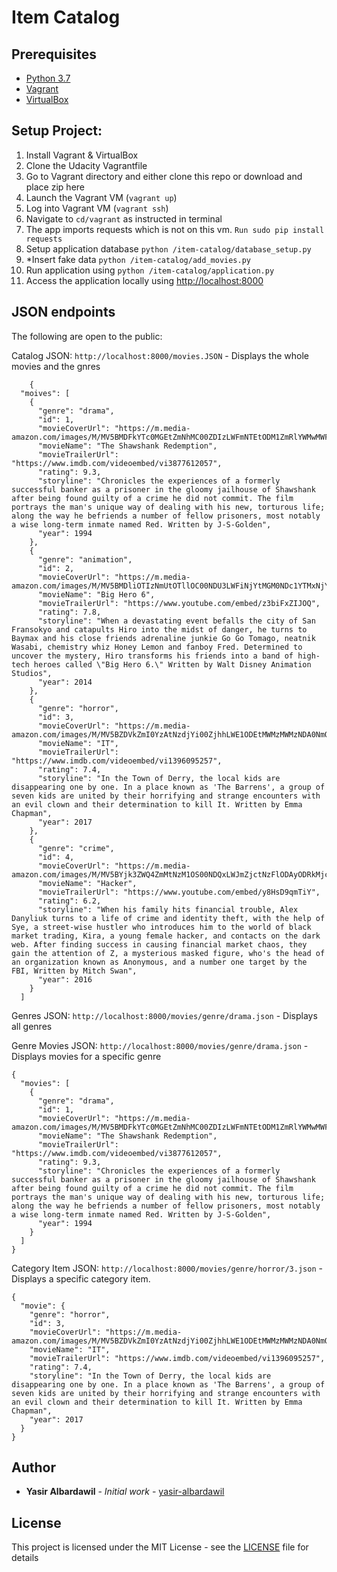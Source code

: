 
# Item Catalog

## Prerequisites
* [Python 3.7](https://www.python.org/)
* [Vagrant](https://www.vagrantup.com/)
* [VirtualBox](https://www.virtualbox.org/)

## Setup Project:
1.  Install Vagrant & VirtualBox
2.  Clone the Udacity Vagrantfile
3.  Go to Vagrant directory and either clone this repo or download and place zip here
4.  Launch the Vagrant VM (`vagrant up`)
5.  Log into Vagrant VM (`vagrant ssh`)
6.  Navigate to  `cd/vagrant`  as instructed in terminal
7.  The app imports requests which is not on this vm. `Run sudo pip install requests`
8.  Setup application database  `python /item-catalog/database_setup.py`
9.  *Insert fake data  `python /item-catalog/add_movies.py`
10.  Run application using  `python /item-catalog/application.py`
11.  Access the application locally using  [http://localhost:8000](http://localhost:8000/)

## JSON endpoints
The following are open to the public:

Catalog JSON:  `http://localhost:8000/movies.JSON`  - Displays the whole movies and the gnres

        {
      "moives": [
        {
          "genre": "drama", 
          "id": 1, 
          "movieCoverUrl": "https://m.media-amazon.com/images/M/MV5BMDFkYTc0MGEtZmNhMC00ZDIzLWFmNTEtODM1ZmRlYWMwMWFmXkEyXkFqcGdeQXVyMTMxODk2OTU@._V1_.jpg", 
          "movieName": "The Shawshank Redemption", 
          "movieTrailerUrl": "https://www.imdb.com/videoembed/vi3877612057", 
          "rating": 9.3, 
          "storyline": "Chronicles the experiences of a formerly successful banker as a prisoner in the gloomy jailhouse of Shawshank after being found guilty of a crime he did not commit. The film portrays the man's unique way of dealing with his new, torturous life; along the way he befriends a number of fellow prisoners, most notably a wise long-term inmate named Red. Written by J-S-Golden", 
          "year": 1994
        }, 
        {
          "genre": "animation", 
          "id": 2, 
          "movieCoverUrl": "https://m.media-amazon.com/images/M/MV5BMDliOTIzNmUtOTllOC00NDU3LWFiNjYtMGM0NDc1YTMxNjYxXkEyXkFqcGdeQXVyNTM3NzExMDQ@._V1_SY1000_CR0,0,699,1000_AL_.jpg", 
          "movieName": "Big Hero 6", 
          "movieTrailerUrl": "https://www.youtube.com/embed/z3biFxZIJOQ", 
          "rating": 7.8, 
          "storyline": "When a devastating event befalls the city of San Fransokyo and catapults Hiro into the midst of danger, he turns to Baymax and his close friends adrenaline junkie Go Go Tomago, neatnik Wasabi, chemistry whiz Honey Lemon and fanboy Fred. Determined to uncover the mystery, Hiro transforms his friends into a band of high-tech heroes called \"Big Hero 6.\" Written by Walt Disney Animation Studios", 
          "year": 2014
        }, 
        {
          "genre": "horror", 
          "id": 3, 
          "movieCoverUrl": "https://m.media-amazon.com/images/M/MV5BZDVkZmI0YzAtNzdjYi00ZjhhLWE1ODEtMWMzMWMzNDA0NmQ4XkEyXkFqcGdeQXVyNzYzODM3Mzg@._V1_SY1000_CR0,0,666,1000_AL_.jpg", 
          "movieName": "IT", 
          "movieTrailerUrl": "https://www.imdb.com/videoembed/vi1396095257", 
          "rating": 7.4, 
          "storyline": "In the Town of Derry, the local kids are disappearing one by one. In a place known as 'The Barrens', a group of seven kids are united by their horrifying and strange encounters with an evil clown and their determination to kill It. Written by Emma Chapman", 
          "year": 2017
        }, 
        {
          "genre": "crime", 
          "id": 4, 
          "movieCoverUrl": "https://m.media-amazon.com/images/M/MV5BYjk3ZWQ4ZmMtNzM1OS00NDQxLWJmZjctNzFlODAyODRkMjcyXkEyXkFqcGdeQXVyMjEwODIzODA@._V1_SY1000_CR0,0,748,1000_AL_.jpg", 
          "movieName": "Hacker", 
          "movieTrailerUrl": "https://www.youtube.com/embed/y8HsD9qmTiY", 
          "rating": 6.2, 
          "storyline": "When his family hits financial trouble, Alex Danyliuk turns to a life of crime and identity theft, with the help of Sye, a street-wise hustler who introduces him to the world of black market trading, Kira, a young female hacker, and contacts on the dark web. After finding success in causing financial market chaos, they gain the attention of Z, a mysterious masked figure, who's the head of an organization known as Anonymous, and a number one target by the FBI, Written by Mitch Swan", 
          "year": 2016
        }
      ]

Genres JSON:  `http://localhost:8000/movies/genre/drama.json`  - Displays all genres

Genre Movies JSON:  `http://localhost:8000/movies/genre/drama.json`  - Displays movies  for a specific genre

    {
      "movies": [
        {
          "genre": "drama", 
          "id": 1, 
          "movieCoverUrl": "https://m.media-amazon.com/images/M/MV5BMDFkYTc0MGEtZmNhMC00ZDIzLWFmNTEtODM1ZmRlYWMwMWFmXkEyXkFqcGdeQXVyMTMxODk2OTU@._V1_.jpg", 
          "movieName": "The Shawshank Redemption", 
          "movieTrailerUrl": "https://www.imdb.com/videoembed/vi3877612057", 
          "rating": 9.3, 
          "storyline": "Chronicles the experiences of a formerly successful banker as a prisoner in the gloomy jailhouse of Shawshank after being found guilty of a crime he did not commit. The film portrays the man's unique way of dealing with his new, torturous life; along the way he befriends a number of fellow prisoners, most notably a wise long-term inmate named Red. Written by J-S-Golden", 
          "year": 1994
        }
      ]
    }

Category Item JSON:  `http://localhost:8000/movies/genre/horror/3.json`  - Displays a specific category item.

    {
      "movie": {
        "genre": "horror", 
        "id": 3, 
        "movieCoverUrl": "https://m.media-amazon.com/images/M/MV5BZDVkZmI0YzAtNzdjYi00ZjhhLWE1ODEtMWMzMWMzNDA0NmQ4XkEyXkFqcGdeQXVyNzYzODM3Mzg@._V1_SY1000_CR0,0,666,1000_AL_.jpg", 
        "movieName": "IT", 
        "movieTrailerUrl": "https://www.imdb.com/videoembed/vi1396095257", 
        "rating": 7.4, 
        "storyline": "In the Town of Derry, the local kids are disappearing one by one. In a place known as 'The Barrens', a group of seven kids are united by their horrifying and strange encounters with an evil clown and their determination to kill It. Written by Emma Chapman", 
        "year": 2017
      }
    }

## Author
* **Yasir Albardawil** - *Initial work* - [yasir-albardawil](https://github.com/yasir-albardawil)

## License
This project is licensed under the MIT License - see the [LICENSE](LICENSE) file for details
